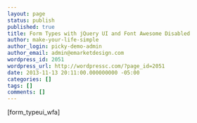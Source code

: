 ```yaml
---
layout: page
status: publish
published: true
title: Form Types with jQuery UI and Font Awesome Disabled
author: make-your-life-simple
author_login: picky-demo-admin
author_email: admin@emarketdesign.com
wordpress_id: 2051
wordpress_url: http://wordpressc.com/?page_id=2051
date: 2013-11-13 20:11:00.000000000 -05:00
categories: []
tags: []
comments: []
---
```

[form_typeui_wfa]
